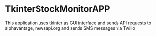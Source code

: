 # TkinterStockMonitorAPP
This application uses tkinter as GUI interface and sends API requests to alphavantage, newsapi.org and sends SMS messages via Twilio
